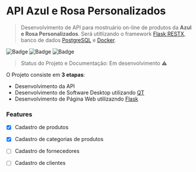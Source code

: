 # API Azul e Rosa Personalizados

> Desenvolvimento de API para mostruário on-line de produtos da **Azul e Rosa Personalizados**. 
Será utitlizando o framework [Flask RESTX](https://github.com/python-restx/flask-restx), banco de dados [PostgreSQL](https://www.postgresql.org/) e [Docker](https://www.docker.com/).

![Badge](https://img.shields.io/static/v1?label=Python&message=3.8&color=green&style=flat&logo=PYTHON) ![Badge](https://img.shields.io/static/v1?label=Flask&message=1.1.2&color=blue&style=flat&logo=Flask) ![Badge](https://img.shields.io/github/license/andrersp/azulerosa)

> Status do Projeto e Documentação: Em desenvolvimento :warning:

O Projeto consiste em **3 etapas**:
- Desenvolvimento da API
- Desenvolvimento de Software Desktop utilizando [QT](https://www.qt.io/)
- Desenvolvimento de Página Web utilizazndo [Flask](https://flask.palletsprojects.com/en/1.1.x/)

### Features
- [x] Cadastro de produtos
- [x] Cadastro de categorias de produtos
- [ ] Cadastro de fornecedores
- [ ] Cadastro de clientes


